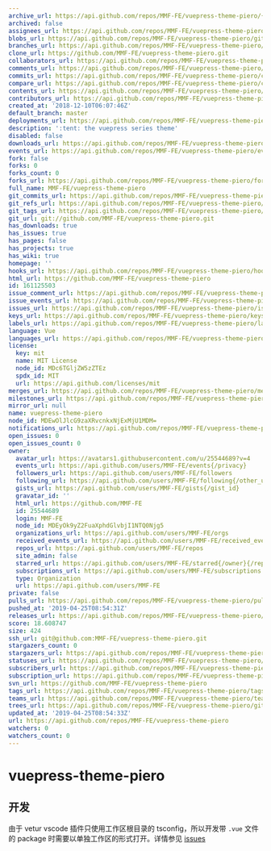 ```yaml
---
archive_url: https://api.github.com/repos/MMF-FE/vuepress-theme-piero/{archive_format}{/ref}
archived: false
assignees_url: https://api.github.com/repos/MMF-FE/vuepress-theme-piero/assignees{/user}
blobs_url: https://api.github.com/repos/MMF-FE/vuepress-theme-piero/git/blobs{/sha}
branches_url: https://api.github.com/repos/MMF-FE/vuepress-theme-piero/branches{/branch}
clone_url: https://github.com/MMF-FE/vuepress-theme-piero.git
collaborators_url: https://api.github.com/repos/MMF-FE/vuepress-theme-piero/collaborators{/collaborator}
comments_url: https://api.github.com/repos/MMF-FE/vuepress-theme-piero/comments{/number}
commits_url: https://api.github.com/repos/MMF-FE/vuepress-theme-piero/commits{/sha}
compare_url: https://api.github.com/repos/MMF-FE/vuepress-theme-piero/compare/{base}...{head}
contents_url: https://api.github.com/repos/MMF-FE/vuepress-theme-piero/contents/{+path}
contributors_url: https://api.github.com/repos/MMF-FE/vuepress-theme-piero/contributors
created_at: '2018-12-10T06:07:46Z'
default_branch: master
deployments_url: https://api.github.com/repos/MMF-FE/vuepress-theme-piero/deployments
description: ':tent: the vuepress series theme'
disabled: false
downloads_url: https://api.github.com/repos/MMF-FE/vuepress-theme-piero/downloads
events_url: https://api.github.com/repos/MMF-FE/vuepress-theme-piero/events
fork: false
forks: 0
forks_count: 0
forks_url: https://api.github.com/repos/MMF-FE/vuepress-theme-piero/forks
full_name: MMF-FE/vuepress-theme-piero
git_commits_url: https://api.github.com/repos/MMF-FE/vuepress-theme-piero/git/commits{/sha}
git_refs_url: https://api.github.com/repos/MMF-FE/vuepress-theme-piero/git/refs{/sha}
git_tags_url: https://api.github.com/repos/MMF-FE/vuepress-theme-piero/git/tags{/sha}
git_url: git://github.com/MMF-FE/vuepress-theme-piero.git
has_downloads: true
has_issues: true
has_pages: false
has_projects: true
has_wiki: true
homepage: ''
hooks_url: https://api.github.com/repos/MMF-FE/vuepress-theme-piero/hooks
html_url: https://github.com/MMF-FE/vuepress-theme-piero
id: 161125503
issue_comment_url: https://api.github.com/repos/MMF-FE/vuepress-theme-piero/issues/comments{/number}
issue_events_url: https://api.github.com/repos/MMF-FE/vuepress-theme-piero/issues/events{/number}
issues_url: https://api.github.com/repos/MMF-FE/vuepress-theme-piero/issues{/number}
keys_url: https://api.github.com/repos/MMF-FE/vuepress-theme-piero/keys{/key_id}
labels_url: https://api.github.com/repos/MMF-FE/vuepress-theme-piero/labels{/name}
language: Vue
languages_url: https://api.github.com/repos/MMF-FE/vuepress-theme-piero/languages
license:
  key: mit
  name: MIT License
  node_id: MDc6TGljZW5zZTEz
  spdx_id: MIT
  url: https://api.github.com/licenses/mit
merges_url: https://api.github.com/repos/MMF-FE/vuepress-theme-piero/merges
milestones_url: https://api.github.com/repos/MMF-FE/vuepress-theme-piero/milestones{/number}
mirror_url: null
name: vuepress-theme-piero
node_id: MDEwOlJlcG9zaXRvcnkxNjExMjU1MDM=
notifications_url: https://api.github.com/repos/MMF-FE/vuepress-theme-piero/notifications{?since,all,participating}
open_issues: 0
open_issues_count: 0
owner:
  avatar_url: https://avatars1.githubusercontent.com/u/25544689?v=4
  events_url: https://api.github.com/users/MMF-FE/events{/privacy}
  followers_url: https://api.github.com/users/MMF-FE/followers
  following_url: https://api.github.com/users/MMF-FE/following{/other_user}
  gists_url: https://api.github.com/users/MMF-FE/gists{/gist_id}
  gravatar_id: ''
  html_url: https://github.com/MMF-FE
  id: 25544689
  login: MMF-FE
  node_id: MDEyOk9yZ2FuaXphdGlvbjI1NTQ0Njg5
  organizations_url: https://api.github.com/users/MMF-FE/orgs
  received_events_url: https://api.github.com/users/MMF-FE/received_events
  repos_url: https://api.github.com/users/MMF-FE/repos
  site_admin: false
  starred_url: https://api.github.com/users/MMF-FE/starred{/owner}{/repo}
  subscriptions_url: https://api.github.com/users/MMF-FE/subscriptions
  type: Organization
  url: https://api.github.com/users/MMF-FE
private: false
pulls_url: https://api.github.com/repos/MMF-FE/vuepress-theme-piero/pulls{/number}
pushed_at: '2019-04-25T08:54:31Z'
releases_url: https://api.github.com/repos/MMF-FE/vuepress-theme-piero/releases{/id}
score: 18.608747
size: 424
ssh_url: git@github.com:MMF-FE/vuepress-theme-piero.git
stargazers_count: 0
stargazers_url: https://api.github.com/repos/MMF-FE/vuepress-theme-piero/stargazers
statuses_url: https://api.github.com/repos/MMF-FE/vuepress-theme-piero/statuses/{sha}
subscribers_url: https://api.github.com/repos/MMF-FE/vuepress-theme-piero/subscribers
subscription_url: https://api.github.com/repos/MMF-FE/vuepress-theme-piero/subscription
svn_url: https://github.com/MMF-FE/vuepress-theme-piero
tags_url: https://api.github.com/repos/MMF-FE/vuepress-theme-piero/tags
teams_url: https://api.github.com/repos/MMF-FE/vuepress-theme-piero/teams
trees_url: https://api.github.com/repos/MMF-FE/vuepress-theme-piero/git/trees{/sha}
updated_at: '2019-04-25T08:54:33Z'
url: https://api.github.com/repos/MMF-FE/vuepress-theme-piero
watchers: 0
watchers_count: 0
---
```

# vuepress-theme-piero

## 开发

由于 vetur vscode 插件只使用工作区根目录的 tsconfig，所以开发带 `.vue` 文件的 package 时需要以单独工作区的形式打开。详情参见 [issues](https://github.com/vuejs/vetur/issues/890)
